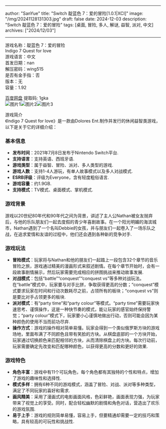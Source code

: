 
---
author: "SanYue"
title: "Switch 靛蓝色 7：爱的冒险[1.0.1|XCI]"
image: "/img/20241128131303.jpg"
draft: false
date: 2024-12-03
description: "Switch 靛蓝色 7：爱的冒险"
tags: [桌面, 冒险, 多人, 解谜, 益智, 派对, 中文]
archives: ["2024/12/03"]

---

游戏名称：靛蓝色 7：爱的冒险   
Indigo 7 Quest for love    
游戏语言：中文  
首发日期：nan  
解压密码：wing515  
是否有金手指：否  
版本：无   
容量：1.92

[百度网盘](https://pan.baidu.com/s/1Y1c0UElupkbw7rn5fJas_Q) 提取码: 1gka  
![图片1](/img/d4368fc.jpg)![图片2](/img/38fb73b.jpg)![图片3](/img/57fe206.jpg)  

游戏简介  
《Indigo 7 Quest for love》是一款由Dolores Ent.制作并发行的休闲益智类游戏，以下是关于它的详细介绍：

### 基本信息
- **发布时间**：2021年7月8日发布于Nintendo Switch平台.
- **支持语言**：支持英语、西班牙语.
- **游戏类型**：属于益智、冒险、派对、多人类型的游戏.
- **游戏人数**：支持1-4人游玩，有单人故事模式以及多人对战模式.
- **ESRB评级**：评级为Everyone，含有轻度粗俗语言.
- **游戏容量**：约1.9GB.
- **支持模式**：TV模式、桌面模式、掌机模式.

### 游戏背景
游戏以20世纪80年代和90年代之间为背景，讲述了主人公Nathan被女友抛弃后，与他的乐队朋友们一起去度假的青少年喜剧故事。在一个阳光明媚的海滨城市，Nathan遇到了一个名叫Debbie的女孩，并与朋友们一起卷入了一场乐队之战，在追求爱情和友谊的过程中，他们还会遇到各种新的竞争对手.

### 游戏玩法
- **冒险模式**：玩家将与Nathan和他的朋友们一起踏上一段包含32个章节的音乐冒险之旅，游戏通过精美的漫画形式来叙述剧情。在每个章节开始时，会有一段故事剧情展示，然后玩家需要完成相应的拼图挑战来推动故事发展.
- **对战模式**：包括“battle”“conquest”“conquest vs”等多种对战玩法。在“battle”模式中，玩家要与对手比拼，争取获得更高的分数；“conquest”模式要求玩家在时间和行动次数耗尽之前，占领所有的板块；“conquest vs”则是要比对手占领更多的板块.
- **派对模式**：有“party time”和“party colour”等模式。“party time”需要玩家快速思考、谨慎操作，这是一种快节奏的模式，能让玩家的感官始终保持警觉；“party colour”模式下，玩家要小心谨慎地做出行动，否则可能会因为某种颜色的使用不当而前功尽弃.
- **操作方式**：游戏的操作相对简单易懂。玩家会得到一个类似俄罗斯方块的游戏场地，里面布满了不同颜色且带有笑脸的方块。从棋盘底部的一个方块开始，玩家通过切换颜色来匹配相邻的方块，从而清除棋盘上的方块。每次行动前，玩家需要确定先改变和匹配哪种颜色，以获得更高的分数和更好的效果.

### 游戏特色
- **角色丰富**：游戏中有11个可玩角色，每个角色都有其独特的个性和特点，增加了游戏的趣味性和选择性.
- **模式多样**：拥有6种不同的游戏模式，涵盖了冒险、对战、派对等多种类型，满足了不同玩家的喜好和需求.
- **画风精美**：采用了漫画式的电影画面风格，色彩鲜艳，画面表现力强，为玩家带来了视觉上的享受。同时，配合轻松幽默的剧情和角色对话，营造出了欢乐的游戏氛围.
- **易于上手**：游戏的规则简单易懂，容易上手，但要精通却需要一定的技巧和策略，具有较高的可玩性和挑战性.
 
